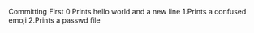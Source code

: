 Committing First
0.Prints hello world and a new line
1.Prints a confused emoji
2.Prints a passwd file

